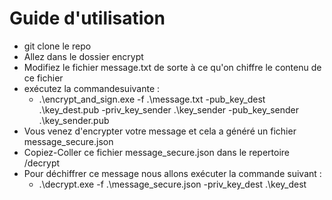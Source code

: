 # Guide d'utilisation
- git clone le repo
- Allez dans le dossier encrypt
- Modifiez le fichier message.txt de sorte à ce qu'on chiffre le contenu de ce fichier
- exécutez la commandesuivante :
    - .\encrypt_and_sign.exe -f .\message.txt -pub_key_dest .\key_dest.pub -priv_key_sender .\key_sender -pub_key_sender .\key_sender.pub
- Vous venez d'encrypter votre message et cela a généré un fichier message_secure.json
- Copiez-Coller ce fichier message_secure.json dans le repertoire /decrypt
- Pour déchiffrer ce message nous allons exécuter la commande suivant : 
    - .\decrypt.exe -f .\message_secure.json -priv_key_dest .\key_dest